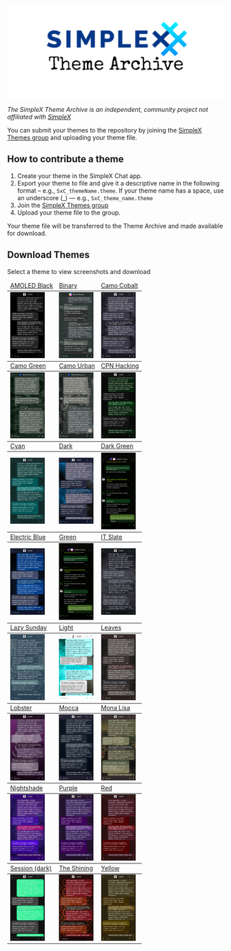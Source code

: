 <img src="./resources/SxC_themeBanner.jpg">

_The SimpleX Theme Archive is an independent, community project not affiliated with [SimpleX](https://simplex.chat)_

You can submit your themes to the repository by joining the [SimpleX Themes group](https://simplex.chat/contact#/?v=2-7&smp=smp%3A%2F%2Fhpq7_4gGJiilmz5Rf-CswuU5kZGkm_zOIooSw6yALRg%3D%40smp5.simplex.im%2FjwFqICow91mcVNxBF2GXXF5Uq4H27goC%23%2F%3Fv%3D1-3%26dh%3DMCowBQYDK2VuAyEAOYs_RwIB67iDC_ORPmBpp-oED4Ric3oYkID4kdkMdGs%253D%26srv%3Djjbyvoemxysm7qxap7m5d5m35jzv5qq6gnlv7s4rsn7tdwwmuqciwpid.onion&data=%7B%22type%22%3A%22group%22%2C%22groupLinkId%22%3A%22jpatHRdLkjwNmbWBc-VWcg%3D%3D%22%7D) and uploading your theme file. 

## How to contribute a theme

1. Create your theme in the SimpleX Chat app. 
2. Export your theme to file and give it a descriptive name in the following format – e.g., `SxC_themeName.theme`. If your theme name has a space, use an underscore (_) — e.g., `SxC_theme_name.theme`
3. Join the [SimpleX Themes group](https://simplex.chat/contact#/?v=2-7&smp=smp%3A%2F%2Fhpq7_4gGJiilmz5Rf-CswuU5kZGkm_zOIooSw6yALR%40smp5.simplex.im%2FjwFqICow91mcVNxBF2GXXF5Uq4H27goC%23%2F%3Fv%3D1-3%26dh%3DMCowBQYDK2VuAyEAOYs_RwIB67iDC_ORPmBpp-oED4Ric3oYkID4kdkMdGs%253D%26srv%3Djjbyvoemxysm7qxap7m5d5m35jzv5qq6gnlv7s4rsn7tdwwmuqciwpid.onion&data=%7B%22type%22%3A%22group%22%2C%22groupLinkId%22%3A%22jpatHRdLkjwNmbWBc-VWcg%3D%3D%22%7D)
4. Upload your theme file to the group.

Your theme file will be transferred to the Theme Archive and made available for download. 

## Download Themes
Select a theme to view screenshots and download

<body>
	<table>
		<thead>
			<tr>
				<td><a href="./resources/SxC_AMOLEDblackV2_index.md" target="_blank">AMOLED Black</a></td>
				<td><a href="./resources/SxC_binary_index.md" target="_blank">Binary</a></td>
				<td><a href="./resources/SxC_camoCobalt_index.md" target="_blank">Camo Cobalt</a></td>
			</tr>
		</thead>
		<tbody>
			<tr>
				<td><a href="./resources/SxC_AMOLEDblackV2_index.md" target="_blank"><img src="./screenshots/SxC_AMOLEDblackV201.jpg" width="80"></a></td>
				<td><a href="./resources/SxC_binary_index.md" target="_blank"><img src="./screenshots/SxC_binary01.jpg" width="80"></a></td>
				<td><a href="./resources/SxC_camoCobalt_index.md" target="blank"><img src="./screenshots/SxC_camoCobalt01.jpg" width="80"></a></td>
			</tr>
		</tbody>
		<thead>
			<tr>
				<td><a href="./resources/SxC_camoGreen_index.md">Camo Green</a></td>
				<td><a href="./resources/SxC_camoUrban_index.md">Camo Urban</a></td>
				<td><a href="./resources/SxC_CPN_HackingV2_index.md">CPN Hacking</a></td>
			</tr>
		</thead>
		<tbody>
			<tr>
				<td><a href="./resources/SxC_camoGreen_index.md"><img src="./screenshots/SxC_camoGreen01.jpg" width="80"></a></td>
				<td><a href="./resources/SxC_camoUrban_index.md"><img src="./screenshots/SxC_camoUrban01.jpg" width="80"></a></td>
				<td><a href="./resources/SxC_CPN_HackingV2_index.md"><img src="./screenshots/SxC_CPN_HackingV201.jpg" width="80"></a></td>
			</tr>
		</tbody>
		<thead>
			<tr>
				<td><a href="./resources/SxC_cyan_index.md">Cyan</a></td>
				<td><a href="./resources/SxC_dark_index.md">Dark</a></td>
				<td><a href="./resources/SxC_darkGreen_index.md">Dark Green</a></td>
			</tr>
		</thead>
		<tbody>
			<tr>
				<td><a href="./resources/SxC_cyan_index.md"><img src="./screenshots/SxC_cyan01.jpg" width="80"></a></td>
				<td><a href="./resources/SxC_dark_index.md"><img src="./screenshots/SxC_dark01.jpg" width="80"></a></td>
				<td><a href="./resources/SxC_darkGreen_index.md"><img src="./screenshots/SxC_darkGreen_screenshot01.png" width="80"></a></td>
			</tr>
		</tbody>
		<thead>
			<tr>
				<td><a href="./resources/SxC_electricBlue_index.md">Electric Blue</a></td>
				<td><a href="./resources/SxC_green_index.md">Green</a></td>
				<td><a href="./resources/SxC_IT_Slate_index.md">IT Slate</a></td>
			</tr>
		</thead>
		<tbody>
			<tr>
				<td><a href="./resources/SxC_electricBlue_index.md"><img src="./screenshots/SxC_ElectricBlue01.jpg" width="80"></a></td>
				<td><a href="./resources/SxC_green_index.md"><img src="./screenshots/SxC_darkGreen_screenshot01.png" width="80"></a></td>
				<td><a href="./resources/SxC_IT_Slate_index.md"><img src="./screenshots/SxC_IT_Slate01.jpg" width="80"></a></td>
			</tr>
		</tbody>
		<thead>
			<tr>
				<td><a href="./resources/SxC_lazySunday_index.md">Lazy Sunday</a></td>
				<td><a href="./resources/SxC_light_index.md">Light</a></td>
				<td><a href="./resources/SxC_leaves_index.md">Leaves</a></td>
			</tr>
		</thead>
		<tbody>
			<tr>
				<td><a href="./resources/SxC_lazySunday_index.md"><img src="./screenshots/SxC_lazySunday01.jpg" width="80"></a></td>
				<td><a href="./resources/SxC_light_index.md"><img src="./screenshots/SxC_light01.jpg" width="80"></a></td>
				<td><a href="./resources/SxC_leaves_index.md"><img src="./screenshots/SxC_leaves01.jpg" width="80"></a></td>
			</tr>
		</tbody>
		<thead>
			<tr>
				<td><a href="./resources/SxC_Lobster_index.md">Lobster</a></td>
				<td><a href="./resources/SxC_mocca_index.md">Mocca</a></td>
				<td><a href="./resources/SxC_monaLisa_index.md">Mona Lisa</a></td>
			</tr>
		</thead>
		<tbody>
			<tr>
				<td><a href="./resources/SxC_Lobster_index.md"><img src="./screenshots/SxC_Lobster01.jpg" width="80"></a></td>
				<td><a href="./resources/SxC_mocca_index.md"><img src="./screenshots/SxC_mocca01.jpg" width="80"></a></td>
				<td><a href="./resources/SxC_monaLisa_index.md"><img src="./screenshots/SxC_monaLisa01.jpg" width="80"></a></td>
			</tr>
		</tbody>
		<thead>
			<tr>
				<td><a href="./resources/SxC_Nightshade_index.md">Nightshade</a></td>
				<td><a href="./resources/SxC_purple_index.md">Purple</a></td>
				<td><a href="./resources/SxC_red_index.md">Red</a></td>
			</tr>
		</thead>
		<tbody>
			<tr>
				<td><a href="./resources/SxC_Nightshade_index.md"><img src="./screenshots/SxC_Nightshade01.jpg" width="80"></a></td>
				<td><a href="./resources/SxC_purple_index.md"><img src="./screenshots/SxC_purple01.jpg" width="80"></a></td>
				<td><a href="./resources/SxC_red_index.md"><img src="./screenshots/SxC_red01.jpg" width="80"></a></td>
			</tr>
		</tbody>
		<thead>
			<tr>
				<td><a href="./resources/SxC_SessionDark_index.md">Session (dark)</a></td>
				<td><a href="./resources/SxC_The_Shining_index.md">The Shining</a></td>
				<td><a href="./resources/SxC_yellow_index.md">Yellow</a></td>
			</tr>
		</thead>
		<tbody>
			<tr>
				<td><a href="./resources/SxC_SessionDark_index.md"><img src="./screenshots/SxC_SessionDark01.jpg" width="80"></a></td>
				<td><a href="./resources/SxC_The_Shining_index.md"><img src="./screenshots/SxC_The_Shining01.jpg" width="80"></a></td>
				<td><a href="./resources/SxC_yellow_index.md"><img src="./screenshots/SxC_yellow01.jpg" width="80"></a></td>
			</tr>
		</tbody>
	</table>
</body>